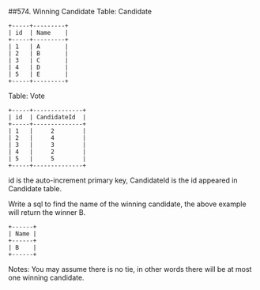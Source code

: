 ##574. Winning Candidate
Table: Candidate
<pre><code>+-----+---------+
| id  | Name    |
+-----+---------+
| 1   | A       |
| 2   | B       |
| 3   | C       |
| 4   | D       |
| 5   | E       |
+-----+---------+  </code></pre>
Table: Vote
<pre><code>+-----+--------------+
| id  | CandidateId  |
+-----+--------------+
| 1   |     2        |
| 2   |     4        |
| 3   |     3        |
| 4   |     2        |
| 5   |     5        |
+-----+--------------+</code></pre>
id is the auto-increment primary key,
CandidateId is the id appeared in Candidate table.

Write a sql to find the name of the winning candidate, the above example will return the winner B.

<pre><code>+------+
| Name |
+------+
| B    |
+------+</code></pre>

Notes:
You may assume there is no tie, in other words there will be at most one winning candidate.